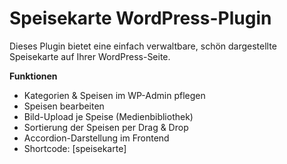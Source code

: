 # Speisekarte WordPress-Plugin

Dieses Plugin bietet eine einfach verwaltbare, schön dargestellte Speisekarte auf Ihrer WordPress-Seite.

**Funktionen**
- Kategorien & Speisen im WP-Admin pflegen
- Speisen bearbeiten
- Bild-Upload je Speise (Medienbibliothek)
- Sortierung der Speisen per Drag & Drop
- Accordion-Darstellung im Frontend
- Shortcode: [speisekarte]
